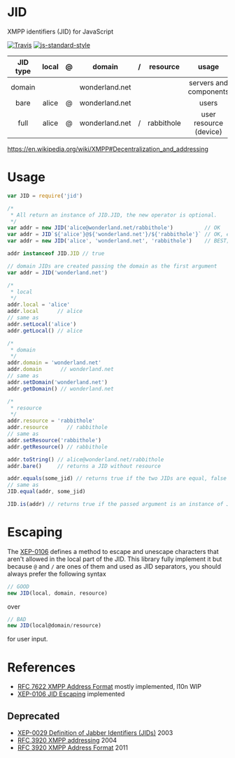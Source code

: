 JID
===

XMPP identifiers (JID) for JavaScript

[![Travis](https://img.shields.io/travis/node-xmpp/JID/master.svg?style=flat-square)](https://travis-ci.org/node-xmpp/JID/branches)
[![js-standard-style](https://img.shields.io/badge/code%20style-standard-brightgreen.svg?style=flat-square)](http://standardjs.com/)

| JID type | local | @ |     domain     | / |  resource  |          usage         |
|:--------:|:-----:|:-:|:--------------:|:-:|:----------:|:----------------------:|
|  domain  |       |   | wonderland.net |   |            | servers and components |
|   bare   | alice | @ | wonderland.net |   |            | users                  |
|   full   | alice | @ | wonderland.net | / | rabbithole | user resource (device) |

https://en.wikipedia.org/wiki/XMPP#Decentralization_and_addressing

# Usage

```javascript
var JID = require('jid')

/*
 * All return an instance of JID.JID, the new operator is optional.
 */
var addr = new JID('alice@wonderland.net/rabbithole')          // OK
var addr = JID`${'alice'}@${'wonderland.net'}/${'rabbithole'}` // OK, es6 tagged template string
var addr = new JID('alice', 'wonderland.net', 'rabbithole')    // BEST; see section on escaping below

addr instanceof JID.JID // true

// domain JIDs are created passing the domain as the first argument
var addr = JID('wonderland.net')

/*
 * local
 */
addr.local = 'alice'
addr.local      // alice
// same as
addr.setLocal('alice')
addr.getLocal() // alice

/*
 * domain
 */
addr.domain = 'wonderland.net'
addr.domain      // wonderland.net
// same as
addr.setDomain('wonderland.net')
addr.getDomain() // wonderland.net

/*
 * resource
 */
addr.resource = 'rabbithole'
addr.resource      // rabbithole
// same as
addr.setResource('rabbithole')
addr.getResource() // rabbithole

addr.toString() // alice@wonderland.net/rabbithole
addr.bare()     // returns a JID without resource

addr.equals(some_jid) // returns true if the two JIDs are equal, false otherwise
// same as
JID.equal(addr, some_jid)

JID.is(addr) // returns true if the passed argument is an instance of JID.JID, false otherwise
```

# Escaping

The [XEP-0106](http://xmpp.org/extensions/xep-0106.html) defines a method to escape and unescape characters that aren't allowed in the local part of the JID. This library fully implement it but because `@` and `/` are ones of them and used as JID separators, you should always prefer the following syntax

```javascript
// GOOD
new JID(local, domain, resource)
```

over

```javascript
// BAD
new JID(local@domain/resource)
```

for user input.

# References

* [RFC 7622 XMPP Address Format](https://tools.ietf.org/html/rfc7622) mostly implemented, l10n WIP
* [XEP-0106 JID Escaping](https://xmpp.org/extensions/xep-0106.html) implemented

## Deprecated

* [XEP-0029 Definition of Jabber Identifiers (JIDs)](https://xmpp.org/extensions/xep-0029.html) 2003
* [RFC 3920 XMPP addressing](https://tools.ietf.org/html/rfc3920#section-3) 2004
* [RFC 3920 XMPP Address Format](https://tools.ietf.org/html/rfc6122) 2011
